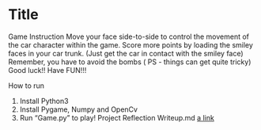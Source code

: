 # Title

Game Instruction Move your face side-to-side to control the movement of the car character within the game. Score more points by loading the smiley faces in your car trunk. (Just get the car in contact with the smiley face) Remember, you have to avoid the bombs ( PS - things can get quite tricky) Good luck!! Have FUN!!!

How to run

1. Install Python3
2. Install Pygame, Numpy and OpenCv
3. Run “Game.py” to play! Project Reflection Writeup.md [a link](https://github.com/Enmoren/InteractiveProgramming/blob/master/Project%20Reflection%20Writeup.md)
